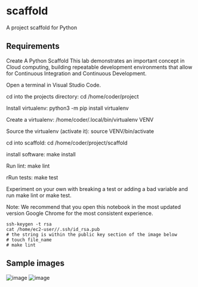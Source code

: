 # scaffold
A project scaffold for Python
## Requirements
Create A Python Scaffold
This lab demonstrates an important concept in Cloud computing, building repeatable development environments that allow for Continuous Integration and Continuous Development.

Open a terminal in Visual Studio Code.

cd into the projects directory:  cd /home/coder/project

Install virtualenv:  python3 -m pip install virtualenv

Create a virtualenv: /home/coder/.local/bin/virtualenv VENV

Source the virtualenv (activate it):  source VENV/bin/activate

cd into scaffold:  cd /home/coder/project/scaffold

install software:  make install

Run lint:  make lint

rRun tests:  make test

Experiment on your own with breaking a test or adding a bad variable and run make lint or make test.

Note: We recommend that you open this notebook in the most updated version Google Chrome for the most consistent experience.

  
```
ssh-keygen -t rsa  
cat /home/ec2-user//.ssh/id_rsa.pub
# the string is within the public key section of the image below
# touch file_name
# make lint
```

## Sample images  
![image](https://github.com/SeanChenJiale/scaffold/assets/153470046/342703db-08e1-4ee1-9b2b-37cba73cc8ae) 
![image](https://github.com/SeanChenJiale/scaffold/assets/153470046/df8a5791-7d7f-4b0d-9bb1-f632c6f16ecb)


